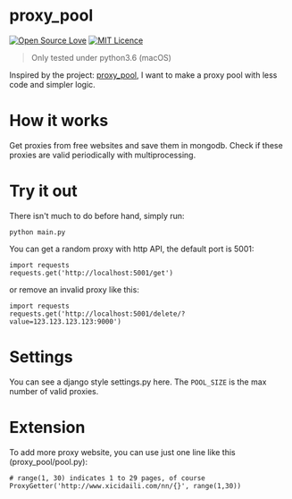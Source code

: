 # proxy_pool
[![Open Source Love](https://badges.frapsoft.com/os/v2/open-source.svg?v=103)](https://github.com/ellerbrock/open-source-badges/) [![MIT Licence](https://badges.frapsoft.com/os/mit/mit.png?v=103)](https://opensource.org/licenses/mit-license.php)


> Only tested under python3.6 (macOS)

Inspired by the project: [proxy_pool](https://github.com/jhao104/proxy_pool), I want to make a proxy pool with less code and simpler logic.

# How it works

Get proxies from free websites and save them in mongodb.
Check if these proxies are valid periodically with multiprocessing.

# Try it out

There isn't much to do before hand, simply run:
```
python main.py
```

You can get a random proxy with http API, the default port is 5001:
```
import requests
requests.get('http://localhost:5001/get')
```

or remove an invalid proxy like this:
```
import requests
requests.get('http://localhost:5001/delete/?value=123.123.123.123:9000')
```

# Settings

You can see a django style settings.py here. 
The `POOL_SIZE` is the max number of valid proxies.

# Extension

To add more proxy website, you can use just one line like this (proxy_pool/pool.py):
```
# range(1, 30) indicates 1 to 29 pages, of course
ProxyGetter('http://www.xicidaili.com/nn/{}', range(1,30))
```


